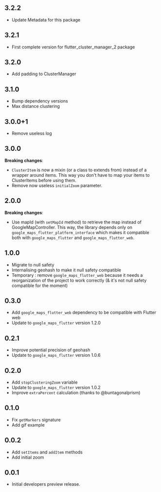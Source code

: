 ## 3.2.2
- Update Metadata for this package

## 3.2.1
- First complete version for flutter_cluster_manager_2 package

## 3.2.0
 - Add padding to ClusterManager

## 3.1.0

- Bump dependency versions
- Max distance clustering

## 3.0.0+1

- Remove useless log

## 3.0.0

**Breaking changes**:

- `ClusterItem` is now a mixin (or a class to extends from) instead of a wrapper around items. This way you don't have to map your items to ClusterItems before using them.
- Remove now useless `initialZoom` parameter.

## 2.0.0

**Breaking changes**:

- Use mapId (with `setMapId` method) to retrieve the map instead of GoogleMapController. This way, the library depends only on `google_maps_flutter_platform_interface` which makes it compatible both with `google_maps_flutter` and `google_maps_flutter_web`.

## 1.0.0

- Migrate to null safety
- Internalising geohash to make it null safety compatible
- Temporary : remove `google_maps_flutter_web` because it needs a reorganization of the project to work correctly (& it's not null safety compatible for the moment)

## 0.3.0

- Add `google_maps_flutter_web` dependency to be compatible with Flutter web
- Update to `google_maps_flutter` version 1.2.0

## 0.2.1

- Improve potential precision of geohash
- Update to `google_maps_flutter` version 1.0.6

## 0.2.0

- Add `stopClusteringZoom` variable
- Update to `google_maps_flutter` version 1.0.2
- Improve `extraPercent` calculation (thanks to @buntagonalprism)

## 0.1.0

- Fix `getMarkers` signature
- Add gif example

## 0.0.2

- Add `setItems` and `addItem` methods
- Add initial zoom

## 0.0.1

- Initial developers preview release.
